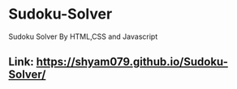# Sudoku-Solver
Sudoku Solver By  HTML,CSS and Javascript
## Link: https://shyam079.github.io/Sudoku-Solver/
